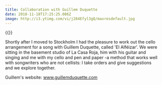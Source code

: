 ```yaml
---
title: Collaboration with Guillem Duquette
date: 2018-11-18T17:25:25.086Z
image: http://i3.ytimg.com/vi/j284Efyl3gQ/maxresdefault.jpg
---
```

{{<youtube j284Efyl3gQ>}}

Shortly after I moved to Stockholm I had the pleasure to work out the cello arrangement for a song with Guillem Duquette, called 'El Alféizar'. We were sitting in the basement studio of La Casa Roja, him with his guitar and singing and me with my cello and pen and paper -a method that works well with songwriters who are not cellists: I take orders and give suggestions and we explore together. 

Guillem's website: www.guillemduquette.com